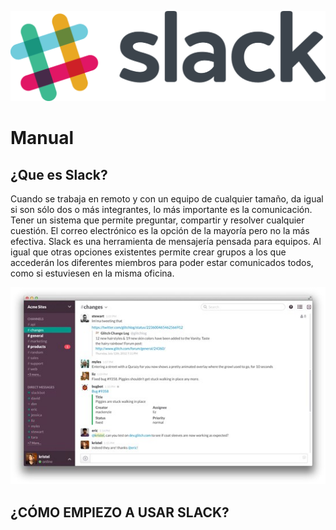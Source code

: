 ![imagen inicial](/imagenes/slack.png)

# Manual 
## ¿Que es Slack?
Cuando se trabaja en remoto y con un equipo de cualquier tamaño, da igual si son sólo dos o más integrantes, lo más importante es la comunicación. Tener un sistema que permite preguntar, compartir y resolver cualquier cuestión. El correo electrónico es la opción de la mayoría pero no la más efectiva.
Slack es una herramienta de mensajería pensada para equipos. Al igual que otras opciones existentes permite crear grupos a los que accederán los diferentes miembros para poder estar comunicados todos, como si estuviesen en la misma oficina.

![MenuSlack](/imagenes/MenuSlack.png)

## ¿CÓMO EMPIEZO A USAR SLACK?

